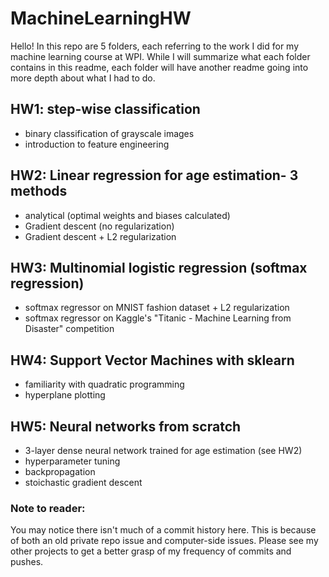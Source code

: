 # MachineLearningHW
Hello! In this repo are 5 folders, each referring to the work I did for my machine learning course at WPI. While I will summarize what each folder contains in this readme, each folder will have another readme going into more depth about what I had to do.

## HW1: step-wise classification
+ binary classification of grayscale images
+ introduction to feature engineering

## HW2: Linear regression for age estimation- 3 methods
+ analytical (optimal weights and biases calculated)
+ Gradient descent (no regularization)
+ Gradient descent + L2 regularization

## HW3: Multinomial logistic regression (softmax regression)
+ softmax regressor on MNIST fashion dataset + L2 regularization
+ softmax regressor on Kaggle's "Titanic - Machine Learning from Disaster" competition

## HW4: Support Vector Machines with sklearn
+ familiarity with quadratic programming
+ hyperplane plotting

## HW5: Neural networks from scratch
+ 3-layer dense neural network trained for age estimation (see HW2)
+ hyperparameter tuning
+ backpropagation
+ stoichastic gradient descent

### Note to reader:
You may notice there isn't much of a commit history here. This is because of both an old private repo issue and computer-side issues. Please see my other projects to get a better grasp of my frequency of commits and pushes.

